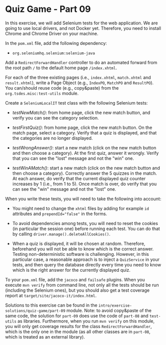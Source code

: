 # Quiz Game - Part 09

In this exercise, we will add Selenium tests for the web application.
We are going to use local drivers, and not Docker yet.
Therefore, you need to install Chrome and Chrome Driver on your machine.

In the `pom.xml` file, add the following dependency:


* `org.seleniumhq.selenium:selenium-java`

Add a `RedirectForwardHandler` controller to do an automated forward from 
the root path `/` to the default home page `/index.xhtml`. 

For each of the three existing pages (i.e., `index.xhtml`, `match.xhtml` and `result.xhtml`),
write a Page Object (e.g., `IndexPO`, `MatchPO` and `ResultPO`).
You can/should reuse code (e.g., copy&paste) from the `org.tsdes.misc:test-utils` module.


Create a `SeleniumLocalIT` test class with the following Selenium tests:

* *testNewMatch()*: from home page, click the new match button, and verify you can see
                    the category selection.

* *testFirstQuiz()*: from home page, click the new match button. On the match page,
                     select a category. 
                     Verify that a quiz is displayed, and that the categories are no
                     longer displayed.
                                          
* *testWrongAnswer()*: start a new match (click on the new match button and then choose a category).
                       At the first quiz, answer it wrongly.
                       Verify that you can see the "lost" message and not the "win" one.                     

* *testWinAMatch()*: start a new match (click on the new match button and then choose a category).
                     Correctly answer the 5 quizzes in the match.
                     At each answer, do verify that the current displayed quiz counter 
                     increases by 1 (i.e., from 1 to 5).
                     Once match is over, do verify that you can see the "win" message and not 
                     the "lost" one.                        

       
When you write these tests, you will need to take the following into account:

* You might need to change the `xhtml` files by adding for example `id` attributes and 
  `prependId="false"` in the forms.
    
* To avoid dependencies among tests, you will need to reset the cookies (in particular the
  session one) before running each test. You can do that by calling 
  `driver.manage().deleteAllCookies()`.
  
* When a quiz is displayed, it will be chosen at random. Therefore, beforehand you will
  not be able to know which is the correct answer.
  Testing non-deterministic software is challenging.
  However, in this particular case, a reasonable approach is to inject a `QuizService` in 
  your tests, and then query the database directly every time you need to know which is 
  the right answer for the currently displayed quiz.    
                    

To your `pom.xml` file, add the `jacoco` and `failsafe` plugins.
When you execute `mvn verify` from command line, not only all the tests 
should be run (including the Selenium ones), but you should also get a test coverage
report at `target/site/jacoco-it/index.html`. 

Solutions to this exercise can be found in the 
`intro/exercise-solutions/quiz-game/part-09` module. 
Note: to avoid copy&paste of the same code, the solution for `part-09` does
use the code of `part-08` and `test-utils` as libraries.
Furthermore, when you run `mvn verify` on this module, you will only get
coverage results for the class `RedirectForwardHandler`, which is the only one
in the module (as all other classes are in `part-08`, which is treated as an
external library).

